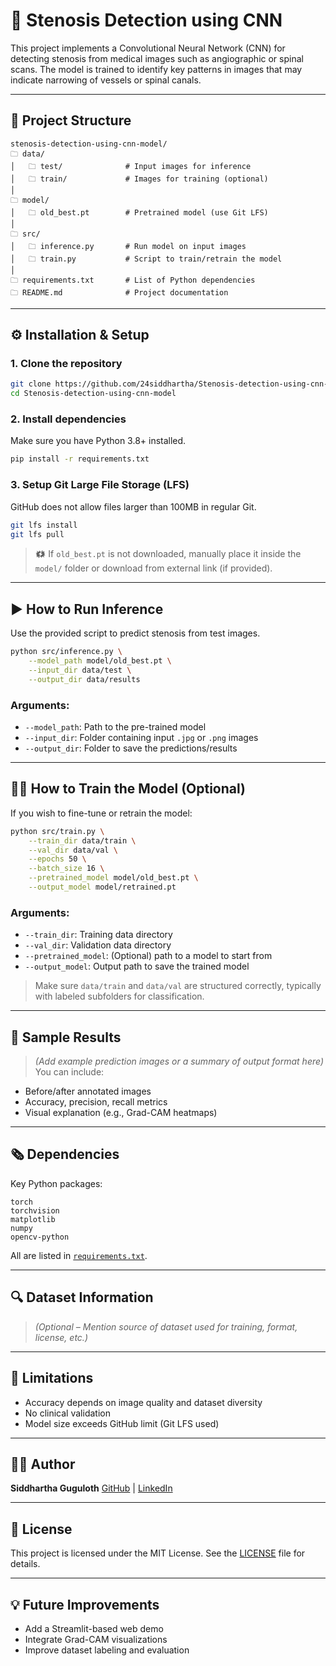 # 👀 Stenosis Detection using CNN

This project implements a Convolutional Neural Network (CNN) for detecting stenosis from medical images such as angiographic or spinal scans. The model is trained to identify key patterns in images that may indicate narrowing of vessels or spinal canals.

---

## 📁 Project Structure

```
stenosis-detection-using-cnn-model/
🗀️ data/
│   🗀️ test/              # Input images for inference
│   🗀️ train/             # Images for training (optional)
│
🗀️ model/
│   🗀️ old_best.pt        # Pretrained model (use Git LFS)
│
🗀️ src/
│   🗀️ inference.py       # Run model on input images
│   🗀️ train.py           # Script to train/retrain the model
│
🗀️ requirements.txt       # List of Python dependencies
🗀️ README.md              # Project documentation
```

---

## ⚙️ Installation & Setup

### 1. Clone the repository

```bash
git clone https://github.com/24siddhartha/Stenosis-detection-using-cnn-model.git
cd Stenosis-detection-using-cnn-model
```

### 2. Install dependencies

Make sure you have Python 3.8+ installed.

```bash
pip install -r requirements.txt
```

### 3. Setup Git Large File Storage (LFS)

GitHub does not allow files larger than 100MB in regular Git.

```bash
git lfs install
git lfs pull
```

> 🗱️ If `old_best.pt` is not downloaded, manually place it inside the `model/` folder or download from external link (if provided).

---

## ▶️ How to Run Inference

Use the provided script to predict stenosis from test images.

```bash
python src/inference.py \
    --model_path model/old_best.pt \
    --input_dir data/test \
    --output_dir data/results
```

### Arguments:

* `--model_path`: Path to the pre-trained model
* `--input_dir`: Folder containing input `.jpg` or `.png` images
* `--output_dir`: Folder to save the predictions/results

---

## 🏋️‍♂️ How to Train the Model (Optional)

If you wish to fine-tune or retrain the model:

```bash
python src/train.py \
    --train_dir data/train \
    --val_dir data/val \
    --epochs 50 \
    --batch_size 16 \
    --pretrained_model model/old_best.pt \
    --output_model model/retrained.pt
```

### Arguments:

* `--train_dir`: Training data directory
* `--val_dir`: Validation data directory
* `--pretrained_model`: (Optional) path to a model to start from
* `--output_model`: Output path to save the trained model

> Make sure `data/train` and `data/val` are structured correctly, typically with labeled subfolders for classification.

---

## 🧪 Sample Results

> *(Add example prediction images or a summary of output format here)*
> You can include:

* Before/after annotated images
* Accuracy, precision, recall metrics
* Visual explanation (e.g., Grad-CAM heatmaps)

---

## 🗞️ Dependencies

Key Python packages:

```
torch
torchvision
matplotlib
numpy
opencv-python
```

All are listed in [`requirements.txt`](./requirements.txt).

---

## 🔍 Dataset Information

> *(Optional – Mention source of dataset used for training, format, license, etc.)*

---

## 🛑 Limitations

* Accuracy depends on image quality and dataset diversity
* No clinical validation
* Model size exceeds GitHub limit (Git LFS used)

---

## 👨‍💼 Author

**Siddhartha Guguloth**
[GitHub](https://github.com/24siddhartha) | [LinkedIn](https://www.linkedin.com/in/siddhartha-guguloth/)

---

## 📄 License

This project is licensed under the MIT License. See the [LICENSE](LICENSE) file for details.

---

## 💡 Future Improvements

* Add a Streamlit-based web demo
* Integrate Grad-CAM visualizations
* Improve dataset labeling and evaluation
